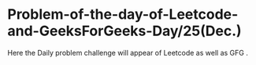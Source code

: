 # Problem-of-the-day-of-Leetcode-and-GeeksForGeeks-Day/25(Dec.)
Here the Daily problem challenge will appear of Leetcode as well as GFG .

